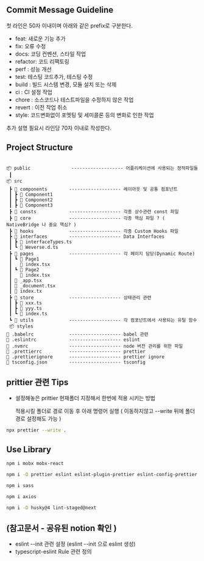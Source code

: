 ## Commit Message Guideline

첫 라인은 50자 이내이며 아래와 같은 prefix로 구분한다.

- feat: 새로운 기능 추가
- fix: 오류 수정
- docs: 코딩 컨벤션, 스타일 작업
- refactor: 코드 리팩토링
- perf : 성능 개선
- test: 테스팅 코드추가, 테스팅 수정
- build : 빌드 시스템 변경, 모듈 설치 또는 삭제
- ci : CI 설정 작업
- chore : 소스코드나 테스트파일을 수정하지 않은 작업
- revert : 이전 작업 취소
- style: 코드변화없이 포멧팅 및 세미콜론 등의 변화로 인한 작업

추가 설명 필요시 라인당 70자 이내로 작성한다.

## Project Structure

```

📦 public               ------------------- 어플리케이션에 사용되는 정적파일들
 ┃
📦 src
 ┣ 📂 components        ------------------- 레이아웃 및 공통 컴포넌트
 ┃ ┣ 📂 Component1
 ┃ ┣ 📂 Component2
 ┃ ┣ 📂 Component3
 ┣ 📂 consts            ------------------- 각종 상수관련 const 파일
 ┣ 📂 core              ------------------- 각종 핵심 파일 ? ( NativeBridge 나 중요 핵심? )
 ┣ 📂 hooks             ------------------- 각종 Custom Hooks 파일
 ┣ 📂 interfaces        ------------------- Data Interfaces
 ┃ ┣ 📜 interfaceTypes.ts
 ┃ ┗ 📜 Weverse.d.ts
 ┣ 📂 pages             ------------------- 각 페이지 담당(Dynamic Route)
 ┃ ┗ 📂 Page1
 ┃   📜 index.tsx
 ┃ ┗ 📂 Page2
 ┃   📜 index.tsx
 ┃ 📜 _app.tsx
 ┃ 📜 _document.tsx
 ┃ 📜 index.tx
 ┣ 📂 store             ------------------- 상태관리 관련
 ┃ ┣ 📜 xxx.ts
 ┃ ┣ 📜 yyy.ts
 ┃ ┗ 📜 index.ts
 ┗ 📂 utils             ------------------- 각 컴포넌트에서 사용되는 유틸 함수
 📦 styles
📜 .babelrc             ------------------- babel 관련
📜 .eslintrc            ------------------- eslint
📜 .nvmrc               ------------------- node 버전 관리를 위한 파일
📜 .prettierrc          ------------------- prettier
📜 .prettierignore      ------------------- prettier ignore
📜 tsconfig.json        ------------------- tsconfig
```

## prittier 관련 Tips

- 설정해놓은 prittier 현재폴더 지정해서 한번에 적용 시키는 방법

  적용시킬 폴더로 경로 이동 후 아래 명령어 실행 ( 이동하지않고 --write 뒤에 폴더 경로 설정해도 가능 )

```bash
npx prettier --write .
```

## Use Library

```bash
npm i mobx mobx-react

npm i -D prettier eslint eslint-plugin-prettier eslint-config-prettier

npm i sass

npm i axios

npm i -D husky@4 lint-staged@next
```

## (참고문서 - 공유된 notion 확인 )

- eslint --init 관련 설정 (eslint --init 으로 eslint 생성)
- typescript-eslint Rule 관련 정의
